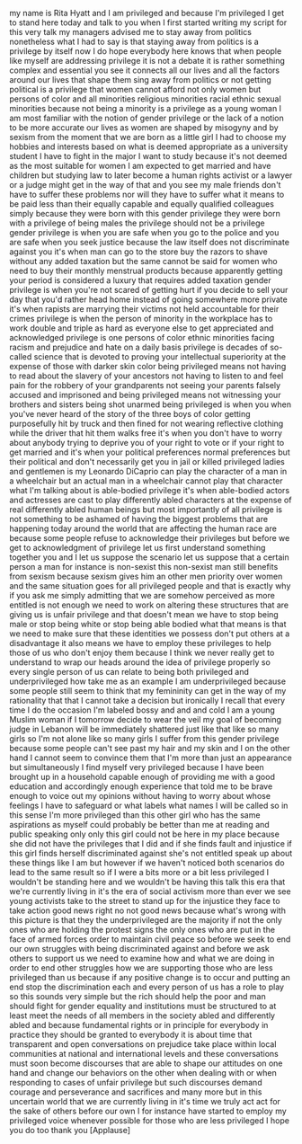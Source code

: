 
my name is Rita Hyatt and I am
privileged and because I&#39;m privileged I
get to stand here today and talk to you
when I first started writing my script
for this very talk my managers advised
me to stay away from politics
nonetheless what I had to say is that
staying away from politics is a
privilege by itself now I do hope
everybody here knows that when people
like myself are addressing privilege it
is not a debate
it is rather something complex and
essential you see it connects all our
lives and all the factors around our
lives that shape them sing away from
politics or not getting political is a
privilege that women cannot afford not
only women but persons of color and all
minorities religious minorities racial
ethnic sexual minorities because not
being a minority is a privilege as a
young woman I am most familiar with the
notion of gender privilege or the lack
of a notion to be more accurate our
lives as women are shaped by misogyny
and by sexism from the moment that we
are born as a little girl I had to
choose my hobbies and interests based on
what is deemed appropriate as a
university student I have to fight in
the major I want to study because it&#39;s
not deemed as the most suitable for
women I am expected to get married and
have children but studying law to later
become a human rights activist or a
lawyer or a judge might get in the way
of that and you see my male friends
don&#39;t have to suffer these problems nor
will they have to suffer what it means
to be paid less than their equally
capable and equally qualified colleagues
simply because they were born with this
gender privilege they were born
with a privilege of being males the
privilege should not be a privilege
gender privilege is when you are safe
when you go to the police and you are
safe when you seek justice because the
law itself does not discriminate against
you it&#39;s when man can go to the store
buy the razors to shave without any
added taxation but the same cannot be
said for women who need to buy their
monthly menstrual products because
apparently getting your period is
considered a luxury that requires added
taxation gender privilege is when you&#39;re
not scared of getting hurt if you decide
to sell your day that you&#39;d rather head
home instead of going somewhere more
private it&#39;s when rapists are marrying
their victims not held accountable for
their crimes
privilege is when the person of minority
in the workplace has to work double and
triple as hard as everyone else to get
appreciated and acknowledged privilege
is one persons of color ethnic
minorities facing racism and prejudice
and hate on a daily basis privilege is
decades of so-called science that is
devoted to proving your intellectual
superiority at the expense of those with
darker skin color being privileged means
not having to read about the slavery of
your ancestors not having to listen to
and feel pain for the robbery of your
grandparents not seeing your parents
falsely accused and imprisoned and being
privileged
means not witnessing your brothers and
sisters being shot unarmed being
privileged is when you when you&#39;ve never
heard of the story of the three boys of
color getting purposefully hit by truck
and then fined for not wearing
reflective clothing while the driver
that hit them walks free it&#39;s when you
don&#39;t have to worry about anybody trying
to deprive you of your right to vote or
if your right to get married and it&#39;s
when your political preferences
normal preferences but their political
and don&#39;t necessarily get you in jail or
killed privileged ladies and gentlemen
is my Leonardo DiCaprio can play the
character of a man in a wheelchair but
an actual man in a wheelchair cannot
play that character what I&#39;m talking
about is able-bodied privilege it&#39;s when
able-bodied actors and actresses are
cast to play differently abled
characters at the expense of real
differently abled human beings but most
importantly of all privilege is not
something to be ashamed of having the
biggest problems that are happening
today around the world that are
affecting the human race are because
some people refuse to acknowledge their
privileges but before we get to
acknowledgment of privilege let us first
understand something together you and I
let us suppose the scenario let us
suppose that a certain person a man for
instance is non-sexist
this non-sexist man still benefits from
sexism because sexism gives him an other
men priority over women and the same
situation goes for all privileged people
and that is exactly why if you ask me
simply admitting that we are somehow
perceived as more entitled is not enough
we need to work on altering these
structures that are giving us is unfair
privilege and that doesn&#39;t mean we have
to stop being male or stop being white
or stop being able bodied what that
means is that we need to make sure that
these identities we possess don&#39;t put
others at a disadvantage
it also means we have to employ these
privileges to help those of us who don&#39;t
enjoy them because I think we never
really get to understand to wrap our
heads around the idea of privilege
properly so every single person of us
can relate to being both privileged and
underprivileged how take me as an
example I am underprivileged because
some people still seem to think that
my femininity can get in the way of my
rationality that that I cannot take a
decision but ironically I recall that
every time I do the occasion I&#39;m labeled
bossy and and and cold I am a young
Muslim woman if I tomorrow decide to
wear the veil my goal of becoming judge
in Lebanon will be immediately shattered
just like that like so many girls so I&#39;m
not alone like so many girls I suffer
from this gender privilege because some
people can&#39;t see past my hair and my
skin and I on the other hand I cannot
seem to convince them that I&#39;m more than
just an appearance but simultaneously I
find myself very privileged because I
have been brought up in a household
capable enough of providing me with a
good education and accordingly enough
experience that told me to be brave
enough to voice out my opinions without
having to worry about whose feelings I
have to safeguard or what labels what
names I will be called so in this sense
I&#39;m more privileged than this other girl
who has the same aspirations as myself
could probably be better than me at
reading and public speaking only only
this girl could not be here in my place
because she did not have the privileges
that I did and if she finds fault and
injustice if this girl finds herself
discriminated against she&#39;s not entitled
speak up about these things like I am
but however if we haven&#39;t noticed both
scenarios do lead to the same result
so if I were a bits more or a bit less
privileged I wouldn&#39;t be standing here
and we wouldn&#39;t be having this talk this
era that we&#39;re currently living in it&#39;s
the era of social activism more than
ever we see young activists take to the
street to stand up for the injustice
they face to take action good news right
no not good news because what&#39;s wrong
with this picture
is that they the underprivileged are the
majority if not the only ones who are
holding the protest signs the only ones
who are put in the face of armed forces
order to maintain civil peace
so before we seek to end our own
struggles with being discriminated
against and before we ask others to
support us we need to examine how and
what we are doing in order to end other
struggles how we are supporting those
who are less privileged than us
because if any positive change is to
occur and putting an end stop the
discrimination each and every person of
us has a role to play so this sounds
very simple but the rich should help the
poor and man should fight for gender
equality and institutions must be
structured to at least meet the needs of
all members in the society abled and
differently abled and because
fundamental rights or in principle for
everybody in practice they should be
granted to everybody it is about time
that transparent and open conversations
on prejudice take place within local
communities at national and
international levels and these
conversations must soon become
discourses that are able to shape our
attitudes on one hand and change our
behaviors on the other when dealing with
or when responding to cases of unfair
privilege but such discourses demand
courage and perseverance and sacrifices
and many more
but in this uncertain world that we are
currently living in it&#39;s time we truly
act act for the sake of others before
our own I for instance have started to
employ my privileged voice whenever
possible for those who are less
privileged I hope you do too thank you
[Applause]
